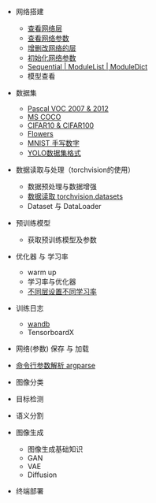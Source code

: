 <!-- docs/_sidebar.md --> 

* 网络搭建
  * [查看网络层](/网络搭建/1_查看网络层.md)
  * [查看网络参数](/网络搭建/2_查看网络参数.md)
  * [增删改网络的层](/网络搭建/3_增删改网络的层.md)
  * [初始化网络参数](/网络搭建/4_初始化网络参数.md)
  * [Sequential | ModuleList | ModuleDict](/网络搭建/5_Sequential_ModuleList_ModuleDict.md)
  * 模型查看


* 数据集
    * [Pascal VOC 2007  & 2012](/数据集/1_Pascal_VOC.md)
    * [MS COCO](/数据集/2_MS_COCO.md)
    * [CIFAR10 & CIFAR100](/数据集/3_CIFAR)
    * [Flowers](/数据集/4_Flowers)
    * [MNIST 手写数字](/数据集/5_MNIST)
    * [YOLO数据集格式](/数据集/6_YOLO)
* 数据读取与处理（torchvision的使用）

    * 数据预处理与数据增强
    * [数据读取 torchvision.datasets ](/数据读取与预处理/1_datasets.md)
    * Dataset 与 DataLoader
    
* 预训练模型
    * 获取预训练模型及参数
* 优化器 与 学习率 
    * warm up
    * 学习率与优化器
    * [不同层设置不同学习率](/basicKnowledge/不同层设置不同学习率.md)
* 训练日志

    * [wandb](/basicKnowledge/wandb.md)
    * TensorboardX
* 网络(参数) 保存 与 加载
* [命令行参数解析 argparse](/basicKnowledge/argparse.md)
* 图像分类
* 目标检测
* 语义分割
* 图像生成

    * 图像生成基础知识
    * GAN
    * VAE
    * Diffusion


- 终端部署
